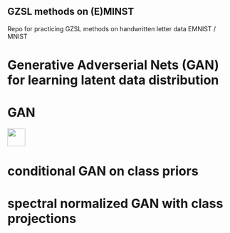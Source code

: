 ## GZSL methods on (E)MINST
 Repo for practicing GZSL methods on handwritten letter data EMNIST / MNIST

# Generative Adverserial Nets (GAN) for learning latent data distribution

# GAN 
<img src="https://github.com/johnypark/GZSL-methods-on--E-MINST/blob/main/results/GAN_bs256_ep500.gif" width="40" height="40" />

# conditional GAN on class priors


# spectral normalized GAN with class projections


